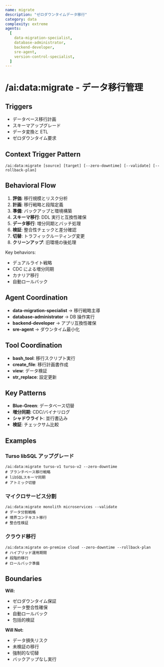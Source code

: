 ```yaml
---
name: migrate
description: "ゼロダウンタイムデータ移行"
category: data
complexity: extreme
agents:
  [
    data-migration-specialist,
    database-administrator,
    backend-developer,
    sre-agent,
    version-control-specialist,
  ]
---
```


# /ai:data:migrate - データ移行管理

## Triggers

- データベース移行計画
- スキーマアップグレード
- データ変換と ETL
- ゼロダウンタイム要求

## Context Trigger Pattern

```
/ai:data:migrate [source] [target] [--zero-downtime] [--validate] [--rollback-plan]
```

## Behavioral Flow

1. **評価**: 移行規模とリスク分析
2. **計画**: 移行戦略と段階定義
3. **準備**: バックアップと環境構築
4. **スキーマ移行**: DDL 実行と互換性確保
5. **データ移行**: 増分同期とバッチ処理
6. **検証**: 整合性チェックと差分確認
7. **切替**: トラフィックルーティング変更
8. **クリーンアップ**: 旧環境の後処理

Key behaviors:

- デュアルライト戦略
- CDC による増分同期
- カナリア移行
- 自動ロールバック

## Agent Coordination

- **data-migration-specialist** → 移行戦略主導
- **database-administrator** → DB 操作実行
- **backend-developer** → アプリ互換性確保
- **sre-agent** → ダウンタイム最小化

## Tool Coordination

- **bash_tool**: 移行スクリプト実行
- **create_file**: 移行計画書作成
- **view**: データ検証
- **str_replace**: 設定更新

## Key Patterns

- **Blue-Green**: データベース切替
- **増分同期**: CDC/バイナリログ
- **シャドウライト**: 並行書込み
- **検証**: チェックサム比較

## Examples

### Turso libSQL アップグレード

```
/ai:data:migrate turso-v1 turso-v2 --zero-downtime
# ブランチベース移行戦略
# libSQLスキーマ同期
# アトミック切替
```

### マイクロサービス分割

```
/ai:data:migrate monolith microservices --validate
# データ分割戦略
# 境界コンテキスト移行
# 整合性検証
```

### クラウド移行

```
/ai:data:migrate on-premise cloud --zero-downtime --rollback-plan
# ハイブリッド運用期間
# 段階的移行
# ロールバック準備
```

## Boundaries

**Will:**

- ゼロダウンタイム保証
- データ整合性確保
- 自動ロールバック
- 包括的検証

**Will Not:**

- データ損失リスク
- 未検証の移行
- 強制的な切替
- バックアップなし実行
